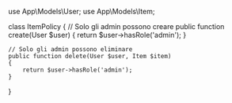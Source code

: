 use App\Models\User;
use App\Models\Item;

class ItemPolicy
{
    // Solo gli admin possono creare
    public function create(User $user)
    {
        return $user->hasRole('admin');
    }

    // Solo gli admin possono eliminare
    public function delete(User $user, Item $item)
    {
        return $user->hasRole('admin');
    }
}
